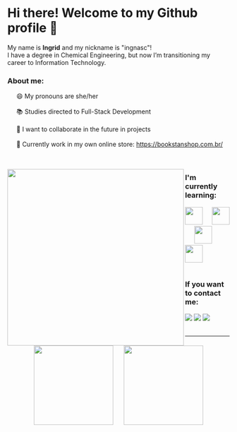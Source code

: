 # <b> Hi there! Welcome to my Github profile</b> 👋
My name is <b>Ingrid</b> and my nickname is "ingnasc"! 
<br>
I have a degree in Chemical Engineering, but now I’m transitioning my career to Information Technology. 

### About me:
⠀⠀😄 My pronouns are she/her
<br><br>
⠀⠀📚 Studies directed to Full-Stack Development
<br><br>
⠀⠀🤝 I want to collaborate in the future in projects
<br><br>
⠀⠀🔭 Currently work in my own online store: https://bookstanshop.com.br/
<br><br><br>

<img width="400px" align="left" src=https://media1.tenor.com/m/8wBCqZH60U8AAAAC/computer-cat.gif/></img>

### I'm currently learning:
<img src="https://cdn.jsdelivr.net/gh/devicons/devicon@latest/icons/javascript/javascript-original.svg" width="40" height="40"/>⠀⠀<img src="https://cdn.jsdelivr.net/gh/devicons/devicon@latest/icons/html5/html5-original.svg" width="40" height="40"/>⠀⠀<img src="https://cdn.jsdelivr.net/gh/devicons/devicon@latest/icons/css3/css3-original.svg" width="40" height="40"/>⠀⠀<img src="https://cdn.jsdelivr.net/gh/devicons/devicon@latest/icons/git/git-original.svg" width="40" height="40"/>
<br><br>

### If you want to contact me:
<div>
<a href="https://instagram.com/ingridalvesdiary" target="_blank"><img loading="lazy" src="https://img.shields.io/badge/-Instagram-%23E4405F?style=for-the-badge&logo=instagram&logoColor=white" target="_blank"></a>
<a href = "mailto:ingcnasc@gmail.com"><img loading="lazy" src="https://img.shields.io/badge/Gmail-D14836?style=for-the-badge&logo=gmail&logoColor=white" target="_blank"></a>
<a href="https://www.linkedin.com/in/ingnasc" target="_blank"><img loading="lazy" src="https://img.shields.io/badge/-LinkedIn-%230077B5?style=for-the-badge&logo=linkedin&logoColor=white" target="_blank"></a>   
</div>
<br>

---

<div>
<a href="https://github.com/ingnasc"></a>
<p align="center"><img loading="lazy" height="180em" src="https://github-readme-stats.vercel.app/api?username=ingnasc&show_icons=true&theme=great-gatsby&include_all_commits=true&count_private=true"/>⠀⠀
<img loading="lazy" height="180em" src="https://github-readme-stats.vercel.app/api/top-langs/?username=ingnasc&layout=compact&langs_count=7&theme=great-gatsby"/>
</div>
